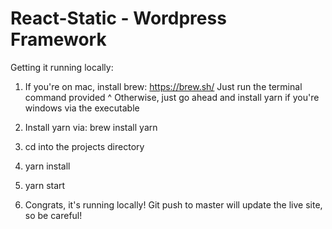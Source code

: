 # React-Static - Wordpress Framework

Getting it running locally:

1. If you're on mac, install brew: https://brew.sh/
    Just run the terminal command provided ^
    Otherwise, just go ahead and install yarn if you're windows via the executable

2. Install yarn via: brew install yarn

3. cd into the projects directory

4. yarn install

5. yarn start

6. Congrats, it's running locally! Git push to master will update the live site, so be careful!


